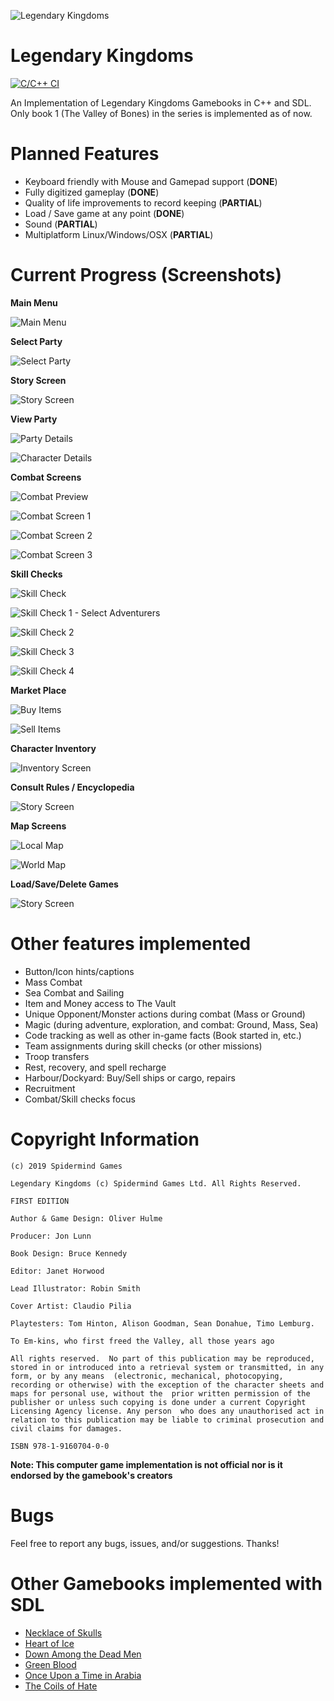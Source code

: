 ![Legendary Kingdoms](/src/images/legendary-kingdoms-logo.png)
# Legendary Kingdoms
[![C/C++ CI](https://github.com/daelsepara/legendary-kingdoms/actions/workflows/LegendaryKingdoms.yml/badge.svg)](https://github.com/daelsepara/legendary-kingdoms/actions/workflows/LegendaryKingdoms.yml)

An Implementation of Legendary Kingdoms Gamebooks in C++ and SDL. Only book 1 (The Valley of Bones) in the series is implemented as of now.

# Planned Features

- Keyboard friendly with Mouse and Gamepad support (**DONE**)
- Fully digitized gameplay (**DONE**)
- Quality of life improvements to record keeping (**PARTIAL**)
- Load / Save game at any point (**DONE**)
- Sound  (**PARTIAL**)
- Multiplatform Linux/Windows/OSX (**PARTIAL**)

# Current Progress (Screenshots)

**Main Menu**

![Main Menu](/screenshots/main-menu.png)

**Select Party**

![Select Party](/screenshots/select-party.png)

**Story Screen**

![Story Screen](/screenshots/story-screen.png)

**View Party**

![Party Details](/screenshots/view-party-1.png)

![Character Details](/screenshots/view-party-2.png)

**Combat Screens**

![Combat Preview](/screenshots/combat-preview.png)

![Combat Screen 1](/screenshots/combat-screen-1.png)

![Combat Screen 2](/screenshots/combat-screen-2.png)

![Combat Screen 3](/screenshots/combat-screen-3.png)

**Skill Checks**

![Skill Check](/screenshots/skill-checks-1.png)

![Skill Check 1 - Select Adventurers](/screenshots/skill-checks-2.png)

![Skill Check 2](/screenshots/skill-checks-3.png)

![Skill Check 3](/screenshots/skill-checks-4.png)

![Skill Check 4](/screenshots/skill-checks-5.png)

**Market Place**

![Buy Items](/screenshots/marketplace-1.png)

![Sell Items](/screenshots/marketplace-2.png)


**Character Inventory**

![Inventory Screen](/screenshots/inventory-screen.png)

**Consult Rules / Encyclopedia**

![Story Screen](/screenshots/rules-screen.png)

**Map Screens**

![Local Map](/screenshots/map-screen-1.png)

![World Map](/screenshots/map-screen-2.png)

**Load/Save/Delete Games**

![Story Screen](/screenshots/game-screen.png)

# Other features implemented

- Button/Icon hints/captions
- Mass Combat
- Sea Combat and Sailing
- Item and Money access to The Vault
- Unique Opponent/Monster actions during combat (Mass or Ground)
- Magic (during adventure, exploration, and combat: Ground, Mass, Sea)
- Code tracking as well as other in-game facts (Book started in, etc.)
- Team assignments during skill checks (or other missions)
- Troop transfers
- Rest, recovery, and spell recharge
- Harbour/Dockyard: Buy/Sell ships or cargo, repairs
- Recruitment
- Combat/Skill checks focus

# Copyright Information 

```
(c) 2019 Spidermind Games

Legendary Kingdoms (c) Spidermind Games Ltd. All Rights Reserved.

FIRST EDITION

Author & Game Design: Oliver Hulme

Producer: Jon Lunn

Book Design: Bruce Kennedy

Editor: Janet Horwood

Lead Illustrator: Robin Smith

Cover Artist: Claudio Pilia

Playtesters: Tom Hinton, Alison Goodman, Sean Donahue, Timo Lemburg.

To Em-kins, who first freed the Valley, all those years ago

All rights reserved.  No part of this publication may be reproduced, stored in or introduced into a retrieval system or transmitted, in any form, or by any means  (electronic, mechanical, photocopying, recording or otherwise) with the exception of the character sheets and maps for personal use, without the  prior written permission of the publisher or unless such copying is done under a current Copyright Licensing Agency license. Any person  who does any unauthorised act in relation to this publication may be liable to criminal prosecution and civil claims for damages.

ISBN 978-1-9160704-0-0
```

**Note: This computer game implementation is not official nor is it endorsed by the gamebook's creators**

# Bugs

Feel free to report any bugs, issues, and/or suggestions. Thanks!

# Other Gamebooks implemented with SDL

- [Necklace of Skulls](https://www.github.com/daelsepara/sdl-skulls)
- [Heart of Ice](https://www.github.com/daelsepara/sdl-heart)
- [Down Among the Dead Men](https://www.github.com/daelsepara/sdl-dead)
- [Green Blood](https://www.github.com/daelsepara/sdl-green)
- [Once Upon a Time in Arabia](https://www.github.com/daelsepara/sdl-arabia)
- [The Coils of Hate](https://www.github.com/daelsepara/sdl-coils)
